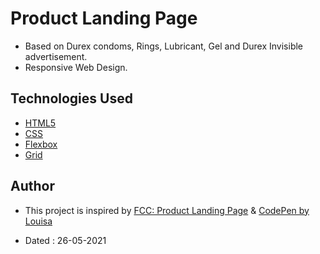 # Product Landing Page

- Based on Durex condoms, Rings, Lubricant, Gel and Durex Invisible advertisement.
- Responsive Web Design.

## Technologies Used

- [HTML5](https://developer.mozilla.org/en-US/docs/Glossary/HTML5)
- [CSS](https://developer.mozilla.org/en-US/docs/Web/CSS)
- [Flexbox](https://developer.mozilla.org/en-US/docs/Learn/CSS/CSS_layout/Flexbox)
- [Grid](https://developer.mozilla.org/en-US/docs/Web/CSS/grid)
  
## Author

- This project is inspired by [FCC: Product Landing Page](https://codepen.io/freeCodeCamp/full/RKRbwL) & [CodePen by Louisa](https://codepen.io/loetcodes/full/ZPxPyj)

- Dated : 26-05-2021
